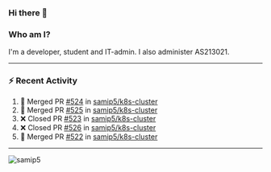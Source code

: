### Hi there 👋

### Who am I?
I'm a developer, student and IT-admin. I also administer AS213021.

---
### :zap: Recent Activity
<!--START_SECTION:activity-->
1. 🎉 Merged PR [#524](https://github.com/samip5/k8s-cluster/pull/524) in [samip5/k8s-cluster](https://github.com/samip5/k8s-cluster)
2. 🎉 Merged PR [#525](https://github.com/samip5/k8s-cluster/pull/525) in [samip5/k8s-cluster](https://github.com/samip5/k8s-cluster)
3. ❌ Closed PR [#523](https://github.com/samip5/k8s-cluster/pull/523) in [samip5/k8s-cluster](https://github.com/samip5/k8s-cluster)
4. ❌ Closed PR [#526](https://github.com/samip5/k8s-cluster/pull/526) in [samip5/k8s-cluster](https://github.com/samip5/k8s-cluster)
5. 🎉 Merged PR [#522](https://github.com/samip5/k8s-cluster/pull/522) in [samip5/k8s-cluster](https://github.com/samip5/k8s-cluster)
<!--END_SECTION:activity-->
---

<img align="center" src="https://github-readme-stats.vercel.app/api?username=samip5&show_icons=true" alt="samip5" />
